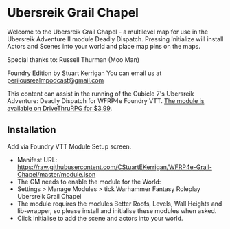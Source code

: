 # Ubersreik Grail Chapel
Welcome to the Ubersreik Grail Chapel - a multilevel map for use in the Ubersreik Adventure II module Deadly Dispatch.
Pressing Initialize will install Actors and Scenes into your world and place map pins on the maps.

Special thanks to: Russell Thurman (Moo Man)

Foundry Edition by Stuart Kerrigan
You can email us at perilousrealmpodcast@gmail.com

This content can assist in the running of the Cubicle 7's Ubersreik Adventure: Deadly Dispatch for WFRP4e Foundry VTT.
[The module is available on DriveThruRPG for $3.99](https://www.drivethrurpg.com/product/311567/WFRP-Ubersreik-Adventures-2--Deadly-Dispatch]).

## Installation
Add via Foundry VTT Module Setup screen.
* Manifest URL: https://raw.githubusercontent.com/CStuartEKerrigan/WFRP4e-Grail-Chapel/master/module.json
* The GM needs to enable the module for the World:
* Settings > Manage Modules > tick Warhammer Fantasy Roleplay Ubersreik Grail Chapel
* The module requires the modules Better Roofs, Levels, Wall Heights and lib-wrapper, so please install and initialise these modules when asked.
* Click Initialise to add the scene and actors into your world.
